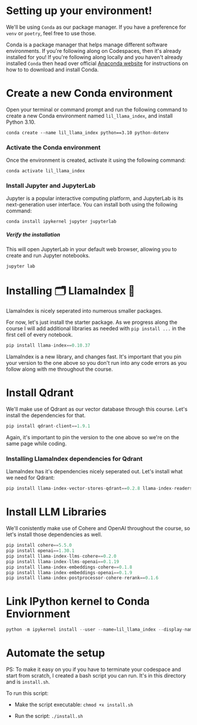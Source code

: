 # Setting up your environment!

We'll be using `Conda` as our package manager. If you have a preference for `venv` or `poetry`, feel free to use those.

Conda is a package manager that helps manage different software environments. If you're following along on Codespaces, then it's already installed for you! If you're following along locally and you haven't already installed `Conda` then head over official [Anaconda website](https://www.anaconda.com/products/individual) for instructions on how to to download and install Conda.

# Create a new Conda environment

Open your terminal or command prompt and run the following command to create a new Conda environment named `lil_llama_index`, and install Python 3.10.

```
conda create --name lil_llama_index python==3.10 python-dotenv
```

### Activate the Conda environment

Once the environment is created, activate it using the following command:

```
conda activate lil_llama_index
```

### Install Jupyter and JupyterLab

Jupyter is a popular interactive computing platform, and JupyterLab is its next-generation user interface. You can install both using the following command:

```
conda install ipykernel jupyter jupyterlab
```

##### Verify the installation

This will open JupyterLab in your default web browser, allowing you to create and run Jupyter notebooks.

```
jupyter lab
```

# Installing 🗂️ LlamaIndex 🦙

LlamaIndex is nicely seperated into numerous smaller packages. 

For now, let's just install the starter package. As we progress along the course I will add additional libraries as needed with `pip install ...` in the first cell of every notebook.

```python
pip install llama-index==0.10.37
```

LlamaIndex is a new library, and changes fast. It's important that you pin your version to the one above so you don't run into any code errors as you follow along with me throughout the course.

# Install Qdrant

We'll make use of Qdrant as our vector database through this course. Let's install the dependencies for that.

```python
pip install qdrant-client==1.9.1
```

Again, it's important to pin the version to the one above so we're on the same page while coding.

### Installing LlamaIndex dependencies for Qdrant

LlamaIndex has it's dependencies nicely seperated out. Let's install what we need for Qdrant:

```python
pip install llama-index-vector-stores-qdrant==0.2.8 llama-index-readers-file==0.1.22
```

# Install LLM Libraries

We'll conistently make use of Cohere and OpenAI throughout the course, so let's install those dependencies as well.

```python
pip install cohere==5.5.0 
pip install openai==1.30.1
pip install llama-index-llms-cohere==0.2.0 
pip install llama-index-llms-openai==0.1.19
pip install llama-index-embeddings-cohere==0.1.8
pip install llama-index-embeddings-openai==0.1.9
pip install llama-index-postprocessor-cohere-rerank==0.1.6 
```

# Link IPython kernel to Conda Enviornment

```python
python -m ipykernel install --user --name=lil_llama_index --display-name "LlamaIndex (LinkedIn Learning)"
```

# Automate the setup

PS: To make it easy on you if you have to terminate your codespace and start from scratch, I created a bash script you can run. It's in this directory and is `install.sh`.

To run this script:

- Make the script executable: `chmod +x install.sh`

- Run the script: `./install.sh`